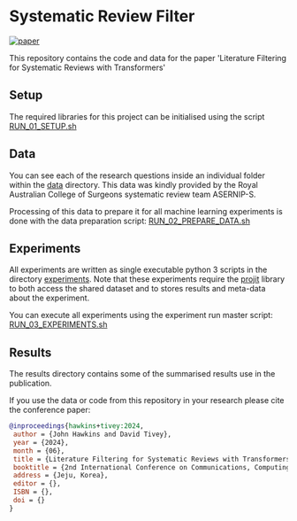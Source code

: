 # Systematic Review Filter

[![paper](https://img.shields.io/badge/arxiv-2405.20354-b31b1b)](https://arxiv.org/abs/2405.20354)

This repository contains the code and data for the paper 'Literature Filtering for Systematic Reviews with Transformers'

## Setup

The required libraries for this project can be initialised using the script
[RUN_01_SETUP.sh](RUN_01_SETUP.sh)


## Data

You can see each of the research questions inside an individual folder within
the [data](data) directory. This data  was kindly provided by the Royal Australian College
of Surgeons systematic review team ASERNIP-S.

Processing of this data to prepare it for all machine learning experiments is done
with the data preparation script: [RUN_02_PREPARE_DATA.sh](RUN_02_PREPARE_DATA.sh)

## Experiments

All experiments are written as single executable python 3 scripts in the 
directory [experiments](experiments). Note that these experiments require
the [projit](https://pypi.org/project/projit/) 
library to both access the shared dataset and to stores
results and meta-data about the experiment.

You can execute all experiments using the experiment run master script: 
[RUN_03_EXPERIMENTS.sh](RUN_03_EXPERIMENTS.sh) 


## Results

The results directory contains some of the summarised results use in the
publication.

If you use the data or code from this repository in your research please
cite the conference paper:

```bibtex
@inproceedings{hawkins+tivey:2024,
 author = {John Hawkins and David Tivey},
 year = {2024},
 month = {06},
 title = {Literature Filtering for Systematic Reviews with Transformers},
 booktitle = {2nd International Conference on Communications, Computing and Artificial Intelligence (CCCAI 2024)},
 address = {Jeju, Korea},
 editor = {},
 ISBN = {},
 doi = {}
}
```


